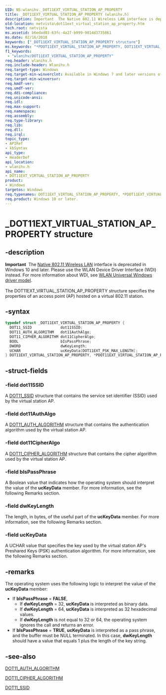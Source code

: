 ```yaml
---
UID: NS:wlanihv._DOT11EXT_VIRTUAL_STATION_AP_PROPERTY
title: _DOT11EXT_VIRTUAL_STATION_AP_PROPERTY (wlanihv.h)
description: Important  The Native 802.11 Wireless LAN interface is deprecated in Windows 10 and later.
old-location: netvista\dot11ext_virtual_station_ap_property.htm
tech.root: netvista
ms.assetid: b6edad03-63fc-4a27-b999-9014d3735861
ms.date: 02/16/2018
keywords: ["_DOT11EXT_VIRTUAL_STATION_AP_PROPERTY structure"]
ms.keywords: "*PDOT11EXT_VIRTUAL_STATION_AP_PROPERTY, DOT11EXT_VIRTUAL_STATION_AP_PROPERTY, DOT11EXT_VIRTUAL_STATION_AP_PROPERTY structure [Network Drivers Starting with Windows Vista], Native_802.11_data_types_13a72b1b-41e4-4651-a4d5-a120a628defd.xml, PDOT11EXT_VIRTUAL_STATION_AP_PROPERTY, PDOT11EXT_VIRTUAL_STATION_AP_PROPERTY structure pointer [Network Drivers Starting with Windows Vista], _DOT11EXT_VIRTUAL_STATION_AP_PROPERTY, netvista.dot11ext_virtual_station_ap_property, wlanihv/DOT11EXT_VIRTUAL_STATION_AP_PROPERTY, wlanihv/PDOT11EXT_VIRTUAL_STATION_AP_PROPERTY"
f1_keywords:
 - "wlanihv/DOT11EXT_VIRTUAL_STATION_AP_PROPERTY"
req.header: wlanihv.h
req.include-header: Wlanihv.h
req.target-type: Windows
req.target-min-winverclnt: Available in Windows 7 and later versions of the Windows operating   systems.
req.target-min-winversvr:
req.kmdf-ver:
req.umdf-ver:
req.ddi-compliance:
req.unicode-ansi:
req.idl:
req.max-support:
req.namespace:
req.assembly:
req.type-library:
req.lib:
req.dll:
req.irql:
topic_type:
- APIRef
- kbSyntax
api_type:
- HeaderDef
api_location:
- wlanihv.h
api_name:
- DOT11EXT_VIRTUAL_STATION_AP_PROPERTY
product:
- Windows
targetos: Windows
req.typenames: DOT11EXT_VIRTUAL_STATION_AP_PROPERTY, *PDOT11EXT_VIRTUAL_STATION_AP_PROPERTY
req.product: Windows 10 or later.
---
```


# _DOT11EXT_VIRTUAL_STATION_AP_PROPERTY structure


## -description


<div class="alert"><b>Important</b>  The <a href="https://docs.microsoft.com/previous-versions/windows/hardware/wireless/ff560689(v=vs.85)">Native 802.11 Wireless LAN</a> interface is deprecated in Windows 10 and later. Please use the WLAN Device Driver Interface (WDI) instead. For more information about WDI, see <a href="https://docs.microsoft.com/windows-hardware/drivers/network/wifi-universal-driver-model">WLAN Universal Windows driver model</a>.</div><div> </div>The DOT11EXT_VIRTUAL_STATION_AP_PROPERTY structure specifies the properties of an access point (AP)
  hosted on a virtual 802.11 station.


## -syntax


```cpp
typedef struct _DOT11EXT_VIRTUAL_STATION_AP_PROPERTY {
  DOT11_SSID             dot11SSID;
  DOT11_AUTH_ALGORITHM   dot11AuthAlgo;
  DOT11_CIPHER_ALGORITHM dot11CipherAlgo;
  BOOL                   bIsPassPhrase;
  DWORD                  dwKeyLength;
  UCHAR                  ucKeyData[DOT11EXT_PSK_MAX_LENGTH];
} DOT11EXT_VIRTUAL_STATION_AP_PROPERTY, *PDOT11EXT_VIRTUAL_STATION_AP_PROPERTY;
```


## -struct-fields




### -field dot11SSID

A
     <a href="..\wlantypes\ns-wlantypes-_dot11_ssid.md">DOT11_SSID</a> structure that contains the service
     set identifier (SSID) used by the virtual station AP.


### -field dot11AuthAlgo

A
     <a href="..\wlantypes\ne-wlantypes-_dot11_auth_algorithm.md">DOT11_AUTH_ALGORITHM</a> structure that
     contains the authentication algorithm used by the virtual station AP.


### -field dot11CipherAlgo

A
     <a href="..\wlantypes\ne-wlantypes-_dot11_cipher_algorithm.md">DOT11_CIPHER_ALGORITHM</a> structure that
     contains the cipher algorithm used by the virtual station AP.


### -field bIsPassPhrase

A Boolean value that indicates how the operating system should interpret the value of the
     <b>ucKeyData</b> member. For more information, see the following Remarks section.


### -field dwKeyLength

The length, in bytes, of the useful part of the
     <b>ucKeyData</b> member. For more information, see the following Remarks section.


### -field ucKeyData

A UCHAR value that specifies the key used by the virtual station AP's Preshared Keys (PSK)
     authentication algorithm. For more information, see the following Remarks section.


## -remarks



The operating system uses the following logic to interpret the value of the
    <b>ucKeyData</b> member:

<ul>
<li>If
     <b>bIsPassPhrase</b> = <b>FALSE</b>,
     <ul>
<li>If
      <b>dwKeyLength</b> = 32,
      <b>ucKeyData</b> is interpreted as binary data.</li>
<li>If
      <b>dwKeyLength</b> = 64,
      <b>ucKeyData</b> is interpreted as 32 hexadecimal values.</li>
<li>If
      <b>dwKeyLength</b> is not equal to 32 or 64, the operating system ignores the call and returns an
      error.</li>
</ul>
</li>
<li>
If
      <b>bIsPassPhrase</b> = <b>TRUE</b>,
      <b>ucKeyData</b> is interpreted as a pass phrase, and the buffer must be NULL terminated. In this case,
      <b>dwKeyLength</b> should have a value that equals 1 plus the length of the key string.

</li>
</ul>



## -see-also

<a href="..\wlantypes\ne-wlantypes-_dot11_auth_algorithm.md">DOT11_AUTH_ALGORITHM</a>



<a href="..\wlantypes\ne-wlantypes-_dot11_cipher_algorithm.md">DOT11_CIPHER_ALGORITHM</a>



<a href="..\wlantypes\ns-wlantypes-_dot11_ssid.md">DOT11_SSID</a>



 

 


